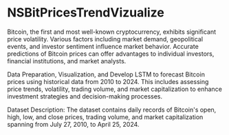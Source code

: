 # NSBitPricesTrendVizualize
Bitcoin, the first and most well-known cryptocurrency, exhibits significant price volatility. Various factors including market demand, geopolitical events, and investor sentiment influence market behavior. Accurate predictions of Bitcoin prices can offer advantages to individual investors, financial institutions, and market analysts.

Data Preparation, Visualization, and Develop LSTM to forecast Bitcoin prices using historical data from 2010 to 2024. This includes assessing price trends, volatility, trading volume, and market capitalization to enhance investment strategies and decision-making processes.

Dataset Description: The dataset contains daily records of Bitcoin's open, high, low, and close prices, trading volume, and market capitalization spanning from July 27, 2010, to April 25, 2024.




